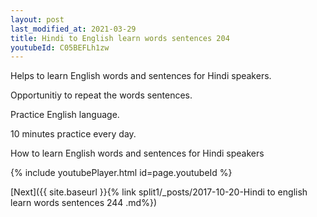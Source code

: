```yaml
---
layout: post
last_modified_at: 2021-03-29
title: Hindi to English learn words sentences 204 
youtubeId: C05BEFLh1zw
---
```

 
 
Helps to learn English words and sentences for Hindi speakers.

Opportunitiy to repeat the words sentences. 

Practice English language. 
 
10 minutes practice every day. 
 
How to learn English words and sentences for Hindi speakers 
 
{% include youtubePlayer.html id=page.youtubeId %}
 
 
[Next]({{ site.baseurl }}{% link  split1/_posts/2017-10-20-Hindi to english learn words sentences 244 .md%})
 

